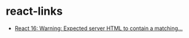 # react-links

* [React 16: Warning: Expected server HTML to contain a matching...](https://stackoverflow.com/questions/46443652/react-16-warning-expected-server-html-to-contain-a-matching-div-in-body)
